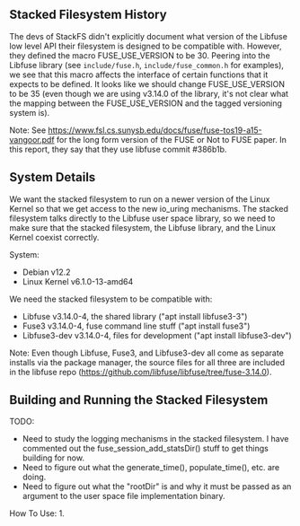 ## Stacked Filesystem History ##

The devs of StackFS didn't explicitly document what version of the Libfuse low
level API their filesystem is designed to be compatible with. However, they defined
the macro FUSE_USE_VERSION to be 30. Peering into the Libfuse library (see 
`include/fuse.h`, `include/fuse_common.h` for examples), we see that this macro
affects the interface of certain functions that it expects to be defined. It 
looks like we should change FUSE_USE_VERSION to be 35 (even though we are using 
v3.14.0 of the library, it's not clear what the mapping between the 
FUSE_USE_VERSION and the tagged versioning system is).

Note: 
See https://www.fsl.cs.sunysb.edu/docs/fuse/fuse-tos19-a15-vangoor.pdf for the long
form version of the FUSE or Not to FUSE paper. In this report, they say that they
use libfuse commit #386b1b.


## System Details ##

We want the stacked filesystem to run on a newer version of the Linux Kernel so
that we get access to the new io_uring mechanisms. The stacked filesystem talks 
directly to the Libfuse user space library, so we need to make sure that the 
stacked filesystem, the Libfuse library, and the Linux Kernel coexist correctly.

System:
- Debian v12.2
- Linux Kernel v6.1.0-13-amd64

We need the stacked filesystem to be compatible with:
- Libfuse v3.14.0-4, the shared library ("apt install libfuse3-3")
- Fuse3 v3.14.0-4, fuse command line stuff ("apt install fuse3")
- Libfuse3-dev v3.14.0-4, files for development ("apt install libfuse3-dev")

Note: 
Even though Libfuse, Fuse3, and Libfuse3-dev all come as separate installs
via the package manager, the source files for all three are included in the libfuse
repo (https://github.com/libfuse/libfuse/tree/fuse-3.14.0).


## Building and Running the Stacked Filesystem ##

TODO:
- Need to study the logging mechanisms in the stacked filesystem. I have commented
out the fuse_session_add_statsDir() stuff to get things building for now.
- Need to figure out what the generate_time(), populate_time(), etc. are doing.
- Need to figure out what the "rootDir" is and why it must be passed as an argument
to the user space file implementation binary.

How To Use:
1. 
